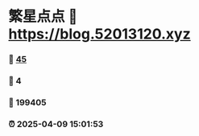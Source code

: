 # 繁星点点 :link: https://blog.52013120.xyz 
### :page_facing_up: [45](https://blog.52013120.xyz/tag.html) 
### :speech_balloon: 4 
### :hibiscus: 199405 
### :alarm_clock: 2025-04-09 15:01:53 
